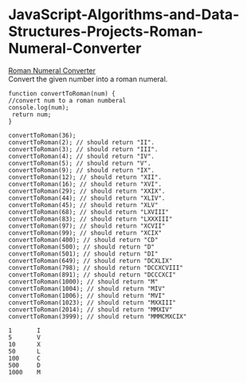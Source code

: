 # JavaScript-Algorithms-and-Data-Structures-Projects-Roman-Numeral-Converter
[Roman Numeral Converter](https://learn.freecodecamp.org/javascript-algorithms-and-data-structures/javascript-algorithms-and-data-structures-projects/roman-numeral-converter "Free Code Camp")  
Convert the given number into a roman numeral.  
```
function convertToRoman(num) {
//convert num to a roman numberal
console.log(num);
 return num;
}

convertToRoman(36);
convertToRoman(2); // should return "II".  
convertToRoman(3); // should return "III".  
convertToRoman(4); // should return "IV".  
convertToRoman(5); // should return "V".  
convertToRoman(9); // should return "IX".  
convertToRoman(12); // should return "XII".  
convertToRoman(16); // should return "XVI".  
convertToRoman(29); // should return "XXIX".  
convertToRoman(44); // should return "XLIV".  
convertToRoman(45); // should return "XLV"  
convertToRoman(68); // should return "LXVIII"  
convertToRoman(83); // should return "LXXXIII"  
convertToRoman(97); // should return "XCVII"  
convertToRoman(99); // should return "XCIX"  
convertToRoman(400); // should return "CD"  
convertToRoman(500); // should return "D"  
convertToRoman(501); // should return "DI"  
convertToRoman(649); // should return "DCXLIX"  
convertToRoman(798); // should return "DCCXCVIII"  
convertToRoman(891); // should return "DCCCXCI"  
convertToRoman(1000); // should return "M"  
convertToRoman(1004); // should return "MIV"  
convertToRoman(1006); // should return "MVI"  
convertToRoman(1023); // should return "MXXIII"  
convertToRoman(2014); // should return "MMXIV"  
convertToRoman(3999); // should return "MMMCMXCIX" 
```
```
1       I  
5       V  
10      X  
50      L  
100     C  
500     D  
1000    M  
```
